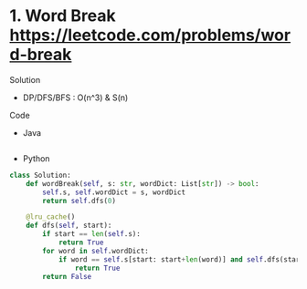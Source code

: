 # 1. Word Break https://leetcode.com/problems/word-break

Solution

- DP/DFS/BFS : O(n^3) & S(n)

Code

- Java

```java

```

- Python

```python
class Solution:
    def wordBreak(self, s: str, wordDict: List[str]) -> bool:
        self.s, self.wordDict = s, wordDict
        return self.dfs(0)

    @lru_cache()
    def dfs(self, start):
        if start == len(self.s):
            return True
        for word in self.wordDict:
            if word == self.s[start: start+len(word)] and self.dfs(start+len(word)):
                return True
        return False
```
